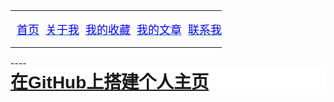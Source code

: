 <html>

<head>
<meta http-equiv="Content-Language" content="zh-cn">
<meta http-equiv="Content-Type" content="text/html; charset=gb2312">
<title>我的收藏</title>
<div align="center">
	<table class="MsoNormalTable" border="0" cellspacing="0" cellpadding="0" style="border-collapse: collapse">
		<tr>
			<td style="padding:0cm 0cm 0cm 0cm">
			<p class="MsoNormal" align="left" style="text-align: left">
			<span lang="EN-US" style="font-size: 13.5pt; font-family: Helvetica,sans-serif; color: #159957">
			&nbsp;
			<a style="color: #0563C1; text-decoration: underline; text-underline: single" href="#">
			<span lang="EN-US" style="font-family: 宋体; color: blue; text-decoration: none">
			首页</span></a></span></td>
			<td style="padding:0cm 0cm 0cm 0cm">
			<p class="MsoNormal" align="left" style="text-align: left">
			<span lang="EN-US" style="font-size: 13.5pt; font-family: Helvetica,sans-serif; color: #159957">
			&nbsp;
			<a style="color: #0563C1; text-decoration: underline; text-underline: single" href="#">
			<span lang="EN-US" style="font-family: 宋体; color: blue; text-decoration: none">
			关于我</span></a></span></td>
			<td style="padding:0cm 0cm 0cm 0cm">
			<p class="MsoNormal" align="left" style="text-align: left">
			<span lang="EN-US" style="font-size: 13.5pt; font-family: Helvetica,sans-serif; color: #159957">
			&nbsp;
			<a style="color: #0563C1; text-decoration: underline; text-underline: single" href="#">
			<span lang="EN-US" style="font-family: 宋体; color: blue; text-decoration: none">
			我的收藏</span></a></span></td>
			<td style="padding:0cm 0cm 0cm 0cm">
			<p class="MsoNormal" align="left" style="text-align: left">
			<span lang="EN-US" style="font-size: 13.5pt; font-family: Helvetica,sans-serif; color: #159957">
			&nbsp;
			<a style="color: #0563C1; text-decoration: underline; text-underline: single" href="/MyFavorites/MyFavoritesIndex.html">
			<span lang="EN-US" style="font-family: 宋体; color: blue; text-decoration: none">
			我的文章</span></a></span></td>
			<td style="padding:0cm 0cm 0cm 0cm">
			<p class="MsoNormal" align="left" style="text-align: left">
			<span lang="EN-US" style="font-size: 13.5pt; font-family: Helvetica,sans-serif; color: #159957">
			&nbsp;
			<a style="color: #0563C1; text-decoration: underline; text-underline: single" href="#">
			<span lang="EN-US" style="font-family: 宋体; color: blue; text-decoration: none">
			联系我</span></a></span></td>
		</tr>
	</table>
</div>
</head>
</html>
----
<html>
<body>

<h1 class="title-article" id="articleContentId" style="box-sizing: border-box; outline: 0px; font-weight: 600; font-family: 'PingFang SC', 'Microsoft YaHei', SimHei, Arial, SimSun; font-size: 28px; overflow-wrap: break-word; color: #00FF00; word-break: break-all; font-style: normal; font-variant-ligatures: common-ligatures; font-variant-caps: normal; letter-spacing: normal; orphans: 2; text-align: start; text-indent: 0px; text-transform: none; white-space: normal; widows: 2; word-spacing: 0px; -webkit-text-stroke-width: 0px; text-decoration-style: initial; text-decoration-color: initial; margin: 0px; padding: 0px; background-color: rgb(255, 255, 255)">
<a href="GitHub_shang_da_jian_ge_ren_zhu_ye/content.html">在GitHub上搭建个人主页</a></h1>

</body>

</html>
